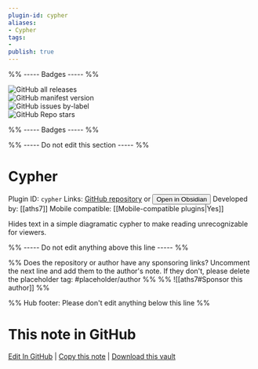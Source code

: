 ```yaml
---
plugin-id: cypher
aliases:
- Cypher
tags: 
- 
publish: true
---
```


%% ----- Badges ----- %%

![GitHub all releases](https://img.shields.io/github/downloads/aths7/cypher/total?color=573E7A&logo=github&style=for-the-badge)   
![GitHub manifest version](https://img.shields.io/github/manifest-json/v/aths7/cypher?color=573E7A&logo=github&style=for-the-badge)   
![GitHub issues by-label](https://img.shields.io/github/issues/aths7/cypher/help%20wanted?color=573E7A&logo=github&style=for-the-badge)   
![GitHub Repo stars](https://img.shields.io/github/stars/aths7/cypher?color=573E7A&logo=github&style=for-the-badge)

%% ----- Badges ----- %%

%% ----- Do not edit this section ----- %%

# Cypher

Plugin ID: `cypher`
Links: [GitHub repository](https://github.com/aths7/cypher) or [<button id=HH>Open in Obsidian</button>](obsidian://show-plugin?id=cypher)
Developed by: [[aths7]]
Mobile compatible: [[Mobile-compatible plugins|Yes]]

Hides text in a simple diagramatic cypher to make reading unrecognizable for viewers.

%% ----- Do not edit anything above this line ----- %% 

%% Does the repository or author have any sponsoring links? Uncomment the next line and add them to the author's note. If they don't, please delete the placeholder tag: #placeholder/author %%
%% ![[aths7#Sponsor this author]] %%

%% Hub footer: Please don't edit anything below this line %%

# This note in GitHub

<span class="git-footer">[Edit In GitHub](https://github.dev/obsidian-community/obsidian-hub/blob/main/02%20-%20Community%20Expansions/02.05%20All%20Community%20Expansions/Plugins/cypher.md "git-hub-edit-note") | [Copy this note](https://raw.githubusercontent.com/obsidian-community/obsidian-hub/main/02%20-%20Community%20Expansions/02.05%20All%20Community%20Expansions/Plugins/cypher.md "git-hub-copy-note") | [Download this vault](https://github.com/obsidian-community/obsidian-hub/archive/refs/heads/main.zip "git-hub-download-vault") </span>
